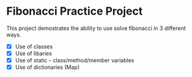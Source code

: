 # Fibonacci Practice Project

This project demostrates the ability to use solve fibonacci in 3 different ways.
- [x] Use of classes
- [x] Use of libaries
- [x] Use of static - class/method/member variables
- [x] Use of dictionaries (Map)
